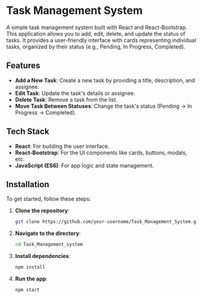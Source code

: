 # Task Management System

A simple task management system built with React and React-Bootstrap. This application allows you to add, edit, delete, and update the status of tasks. It provides a user-friendly interface with cards representing individual tasks, organized by their status (e.g., Pending, In Progress, Completed).

## Features

- **Add a New Task**: Create a new task by providing a title, description, and assignee.
- **Edit Task**: Update the task's details or assignee.
- **Delete Task**: Remove a task from the list.
- **Move Task Between Statuses**: Change the task's status (Pending → In Progress → Completed).

## Tech Stack

- **React**: For building the user interface.
- **React-Bootstrap**: For the UI components like cards, buttons, modals, etc.
- **JavaScript (ES6)**: For app logic and state management.

## Installation

To get started, follow these steps:

1. **Clone the repository**:

   ```bash
   git clone https://github.com/your-username/Task_Management_System.git

2. **Navigate to the directory**:
   
   ```bash
   cd Task_Management_system

4. **Install dependencies**:

   ```bash
   npm install

5. **Run the app**:

   ```bash
   npm start

